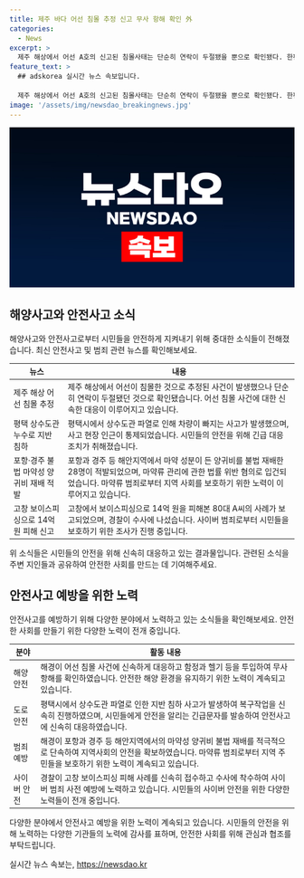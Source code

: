 ```yaml
---
title: 제주 바다 어선 침몰 추정 신고 무사 항해 확인 外
categories:
  - News
excerpt: >
  제주 해상에서 어선 A호의 신고된 침몰사태는 단순히 연락이 두절됐을 뿐으로 확인됐다. 한편, 경기도 평택시에서는 상수도관 파열로 차량이 빠지는 사고가 발생했으며, 복구공사로 사고 현장 인근이 통제됐다. 또한 포항과 경주 지역에서는 불법으로 마약성분이 포함된 양귀비를 재배한 28명이 적발됐고, 경찰은 보이스피싱으로 14억 원을 피해본 고창의 80대 A씨의 신고를 조사 중이다.
feature_text: >
  ## adskorea 실시간 뉴스 속보입니다.

  제주 해상에서 어선 A호의 신고된 침몰사태는 단순히 연락이 두절됐을 뿐으로 확인됐다. 한편, 경기도 평택시에서는 상수도관 파열로 차량이 빠지는 사고가 발생했으며, 복구공사로 사고 현장 인근이 통제됐다. 또한 포항과 경주 지역에서는 불법으로 마약성분이 포함된 양귀비를 재배한 28명이 적발됐고, 경찰은 보이스피싱으로 14억 원을 피해본 고창의 80대 A씨의 신고를 조사 중이다.
image: '/assets/img/newsdao_breakingnews.jpg'
---
```


<p><img src="/assets/img/newsdao_breakingnews.jpg" alt="adskorea 속보" /></p>

<h2 data-ke-size="size26">해양사고와 안전사고 소식</h2>

<p data-ke-size="size16">해양사고와 안전사고로부터 시민들을 안전하게 지켜내기 위해 중대한 소식들이 전해졌습니다. 최신 안전사고 및 범죄 관련 뉴스를 확인해보세요.</p>

<table>
<thead>
<tr>
<th>뉴스</th>
<th>내용</th>
</tr>
</thead>
<tbody>
<tr>
<td>제주 해상 어선 침몰 추정</td>
<td>제주 해상에서 어선이 침몰한 것으로 추정된 사건이 발생했으나 단순히 연락이 두절됐던 것으로 확인됐습니다. 어선 침몰 사건에 대한 신속한 대응이 이루어지고 있습니다.</td>
</tr>
<tr>
<td>평택 상수도관 누수로 지반 침하</td>
<td>평택시에서 상수도관 파열로 인해 차량이 빠지는 사고가 발생했으며, 사고 현장 인근이 통제되었습니다. 시민들의 안전을 위해 긴급 대응 조치가 취해졌습니다.</td>
</tr>
<tr>
<td>포항·경주 불법 마약성 양귀비 재배 적발</td>
<td>포항과 경주 등 해안지역에서 마약 성분이 든 양귀비를 불법 재배한 28명이 적발되었으며, 마약류 관리에 관한 법률 위반 혐의로 입건되었습니다. 마약류 범죄로부터 지역 사회를 보호하기 위한 노력이 이루어지고 있습니다.</td>
</tr>
<tr>
<td>고창 보이스피싱으로 14억 원 피해 신고</td>
<td>고창에서 보이스피싱으로 14억 원을 피해본 80대 A씨의 사례가 보고되었으며, 경찰이 수사에 나섰습니다. 사이버 범죄로부터 시민들을 보호하기 위한 조사가 진행 중입니다.</td>
</tr>
</tbody>
</table>

<p data-ke-size="size16">위 소식들은 시민들의 안전을 위해 신속히 대응하고 있는 결과물입니다. 관련된 소식을 주변 지인들과 공유하여 안전한 사회를 만드는 데 기여해주세요.</p>

<h2 data-ke-size="size26">안전사고 예방을 위한 노력</h2>

<p data-ke-size="size16">안전사고를 예방하기 위해 다양한 분야에서 노력하고 있는 소식들을 확인해보세요. 안전한 사회를 만들기 위한 다양한 노력이 전개 중입니다.</p>

<table>
<thead>
<tr>
<th>분야</th>
<th>활동 내용</th>
</tr>
</thead>
<tbody>
<tr>
<td>해양 안전</td>
<td>해경이 어선 침몰 사건에 신속하게 대응하고 함정과 헬기 등을 투입하여 무사 항해를 확인하였습니다. 안전한 해양 환경을 유지하기 위한 노력이 계속되고 있습니다.</td>
</tr>
<tr>
<td>도로 안전</td>
<td>평택시에서 상수도관 파열로 인한 지반 침하 사고가 발생하여 복구작업을 신속히 진행하였으며, 시민들에게 안전을 알리는 긴급문자를 발송하여 안전사고에 신속히 대응하였습니다.</td>
</tr>
<tr>
<td>범죄 예방</td>
<td>해경이 포항과 경주 등 해안지역에서의 마약성 양귀비 불법 재배를 적극적으로 단속하여 지역사회의 안전을 확보하였습니다. 마약류 범죄로부터 지역 주민들을 보호하기 위한 노력이 계속되고 있습니다.</td>
</tr>
<tr>
<td>사이버 안전</td>
<td>경찰이 고창 보이스피싱 피해 사례를 신속히 접수하고 수사에 착수하여 사이버 범죄 사전 예방에 노력하고 있습니다. 시민들의 사이버 안전을 위한 다양한 노력들이 전개 중입니다.</td>
</tr>
</tbody>
</table>

<p data-ke-size="size16">다양한 분야에서 안전사고 예방을 위한 노력이 계속되고 있습니다. 시민들의 안전을 위해 노력하는 다양한 기관들의 노력에 감사를 표하며, 안전한 사회를 위해 관심과 협조를 부탁드립니다.</p>
실시간 뉴스 속보는, <a href="https://newsdao.kr" rel="dofollow">https://newsdao.kr</a>



